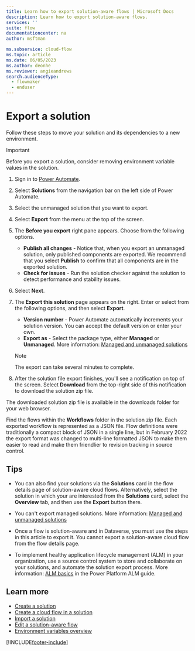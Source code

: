 ```yaml
---
title: Learn how to export solution-aware flows | Microsoft Docs
description: Learn how to export solution-aware flows.
services: ''
suite: flow
documentationcenter: na
author: msftman

ms.subservice: cloud-flow
ms.topic: article
ms.date: 06/05/2023
ms.author: deonhe
ms.reviewer: angieandrews
search.audienceType: 
  - flowmaker
  - enduser
---
```


# Export a solution

Follow these steps to move your solution and its dependencies to a new environment.

>[!IMPORTANT]
>Before you export a solution, consider removing environment variable values in the solution.

1. Sign in to [Power Automate](https://make.powerautomate.com).

1. Select **Solutions** from the navigation bar on the left side of Power Automate.

1. Select the unmanaged solution that you want to export.

1. Select **Export** from the menu at the top of the screen.

1. The **Before you export** right pane appears. Choose from the following options.
    - **Publish all changes** - Notice that, when you export an unmanaged solution, only published components are exported. We recommend that you select **Publish** to confirm that all components are in the exported solution.
    - **Check for issues** - Run the solution checker against the solution to detect performance and stability issues.

1. Select **Next**.

1. The **Export this solution** page appears on the right. Enter or select from the following options, and then select **Export**.  
    - **Version number** - Power Automate automatically increments your solution version. You can accept the default version or enter your own.
    - **Export as** - Select the package type, either **Managed** or **Unmanaged**. More information: [Managed and unmanaged solutions](/power-platform/alm/solution-concepts-alm#managed-and-unmanaged-solutions)

    > [!NOTE]
    > The export can take several minutes to complete.

1.  After the solution file export finishes, you'll see a notification on top of the screen. Select **Download** from the top-right side of this notification to download the solution zip file.

The downloaded solution zip file is available in the downloads folder for your web browser.

Find the flows within the **Workflows** folder in the solution zip file. Each exported workflow is represented as a JSON file. Flow definitions were traditionally a compact block of JSON in a single line, but in February 2022 the export format was changed to multi-line formatted JSON to make them easier to read and make them friendlier to revision tracking in source control.

## Tips

- You can also find your solutions via the **Solutions** card in the flow details page of solution-aware cloud flows. Alternatively, select the solution in which your are interested from the **Solutions** card, select the **Overview** tab, and then use the **Export** button there.

- You can't export managed solutions. More information: [Managed and unmanaged solutions](/power-platform/alm/solution-concepts-alm#managed-and-unmanaged-solutions)

- Once a flow is solution-aware and in Dataverse, you must use the steps in this article to export it. You cannot export a solution-aware cloud flow from the flow details page.

- To implement healthy application lifecycle management (ALM) in your organization, use a source control system to store and collaborate on your solutions, and automate the solution export process. More information: [ALM basics](/power-platform/alm/basics-alm) in the Power Platform ALM guide.

## Learn more

- [Create a solution](./overview-solution-flows.md)
- [Create a cloud flow in a solution](./create-flow-solution.md)
- [Import a solution](./import-flow-solution.md)
- [Edit a solution-aware flow](./edit-solution-aware-flow.md)
- [Environment variables overview](/powerapps/maker/data-platform/environmentvariables)

[!INCLUDE[footer-include](includes/footer-banner.md)]
